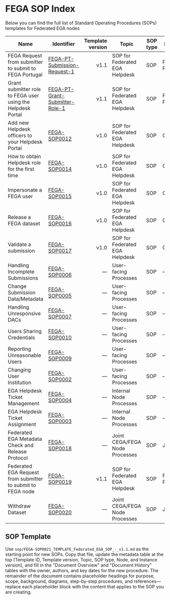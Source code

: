 # FEGA SOP Index

Below you can find the full list of Standard Operating Procedures (SOPs) templates for Federated EGA nodes

| Name | Identifier | Template version | Topic | SOP type | Node | Instance version | Steps | Last updated |
| --- | --- | ---: | --- | --- | --- | ---: | ---: | --- |
| FEGA Request from submitter to submit to FEGA Portugal | [FEGA-PT-Submission-Request-1](sop/FEGA-SOP0019_SOP_for_Federated_EGA_Request_from_submitter_to_submit_to_FEGA_node_-_v2.0.md) | v1.1 | SOP for Federated EGA Helpdesk | SOP | FEGA-PT | v1.1 | 7 | 25-03-2025 |
| Grant submitter role to FEGA user using the Helpdesk Portal | [FEGA-PT-Grant-Submitter-Role-1](sop/FEGA-SOP0013_SOP_for_Federated_EGA_Helpdesk_-_Grant_submitter_role_to_FEGA_user_using_the_Helpdesk_Portal.md) | v1.1 | SOP for Federated EGA Helpdesk | SOP | FEGA-PT | v1.0 | 6 | 07-04-2025 |
| Add new Helpdesk officers to your Helpdesk Portal | [FEGA-SOP0012](sop/FEGA-SOP0012_SOP_for_Federated_EGA_Helpdesk_-_Add_new_Helpdesk_officers_to_your_Helpdesk_Portal.md) | v1.0 | SOP for Federated EGA Helpdesk | SOP | CEGA | — | 5 | 31-05-2023 |
| How to obtain Helpdesk role for the first time | [FEGA-SOP0014](sop/FEGA-SOP0014_SOP_for_Federated_EGA_Helpdesk_-_How_to_obtain_Helpdesk_role_for_the_first_time.md) | v1.0 | SOP for Federated EGA Helpdesk | SOP | CEGA | — | 6 | 31-05-2023 |
| Impersonate a FEGA user | [FEGA-SOP0015](sop/FEGA-SOP0015_SOP_for_Federated_EGA_Helpdesk_-_Impersonate_a_FEGA_user.md) | v1.0 | SOP for Federated EGA Helpdesk | SOP | CEGA | — | 7 | 31-05-2023 |
| Release a FEGA dataset | [FEGA-SOP0016](sop/FEGA-SOP0016_SOP_for_Federated_EGA_Helpdesk_-_Release_a_FEGA_dataset.md) | v1.0 | SOP for Federated EGA Helpdesk | SOP | CEGA | — | 14 | 31-05-2023 |
| Validate a submission | [FEGA-SOP0017](sop/FEGA-SOP0017_SOP_for_Federated_EGA_Helpdesk_-_Validate_a_submission.md) | v1.0 | SOP for Federated EGA Helpdesk | SOP | CEGA | — | 14 | 31-05-2023 |
| Handling Incomplete Submissions | [FEGA-SOP0006](sop/FEGA-SOP0006_EXAMPLE_SOP_for_Handling_Incomplete_Submissions.md) | — | User-facing Processes | SOP | — | — | 4 | — |
| Change Submission Data/Metadata | [FEGA-SOP0005](sop/FEGA-SOP0005_EXAMPLE_SOP_for_Handling_Dataset_Release.md) | — | User-facing Processes | SOP | — | — | — | DD-MM-YYYY |
| Handling Unresponsive DACs | [FEGA-SOP0007](sop/FEGA-SOP0007_EXAMPLE_SOP_for_Handling_Unresponsive_DACs.md) | — | User-facing Processes | SOP | — | — | 7 | — |
| Users Sharing Credentials | [FEGA-SOP0010](sop/FEGA-SOP0010_EXAMPLE_SOP_for_Users_Sharing_Credentials.md) | — | User-facing Processes | SOP | — | — | — | — |
| Reporting Unreasonable Users | [FEGA-SOP0009](sop/FEGA-SOP0009_EXAMPLE_SOP_for_Reporting_Unreasonable_Users.md) | — | User-facing Processes | SOP | — | — | 4 | — |
| Changing User Institution | [FEGA-SOP0002](sop/FEGA-SOP0002_EXAMPLE_SOP_for_Changing_User_Institution.md) | — | User-facing Processes | SOP | — | — | 4 | — |
| EGA Helpdesk Ticket Management | [FEGA-SOP0004](sop/FEGA-SOP0004_EXAMPLE_SOP_for_EGA_Helpdesk_Ticket_Management.md) | — | Internal Node Processes | SOP | — | — | 9 | — |
| EGA Helpdesk Ticket Assignment | [FEGA-SOP0003](sop/FEGA-SOP0003_EXAMPLE_SOP_for_EGA_Helpdesk_Ticket_Assignment.md) | — | Internal Node Processes | SOP | — | — | 5 | — |
| Federated EGA Metadata Check and Release Protocol | [FEGA-SOP0018](sop/FEGA-SOP0018_SOP_for_Federated_EGA_Metadata_Check_and_Release_Protocol_-_v2.0.md) | — | Joint CEGA/FEGA Node Processes | SOP | Joint | — | — | — |
| Federated EGA Request from submitter to submit to FEGA node | [FEGA-SOP0019](sop/FEGA-SOP0019_SOP_for_Federated_EGA_Request_from_submitter_to_submit_to_FEGA_node_-_v2.0.md) | v1.1 | SOP for Federated EGA Helpdesk | SOP | FEGA-PT | v1.1 | 7 | 25-03-2025 |
| Withdraw Dataset | [FEGA-SOP0020](sop/FEGA-SOP0020_SOP_for_withdrawing_FEGA_studies_datasets_from_the_EGA_website.md) | — | Joint CEGA/FEGA Node Processes | SOP | Joint | — | — | — |

## SOP Template

Use `sop/FEGA-SOP0021_TEMPLATE_Federated_EGA_SOP_-_v1.1.md` as the
starting point for new SOPs. Copy that file, update the metadata table
at the top (Template ID, Template version, Topic, SOP type, Node, and
Instance version), and fill in the "Document Overview" and "Document
History" tables with the owner, authors, and key dates for the new
procedure. The remainder of the document contains placeholder headings
for purpose, scope, background, diagrams, step-by-step procedures, and
references—replace each placeholder block with the content that applies
to the SOP you are creating.